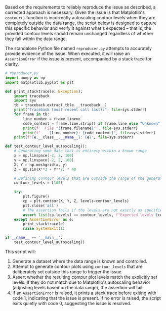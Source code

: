 Based on the requirements to reliably reproduce the issue as described, a corrected approach is necessary. Given the issue is that Matplotlib's `contour()` function is incorrectly autoscaling contour levels when they are completely outside the data range, the script below is designed to capture this specific behavior and verify it against what's expected – that is, the provided contour levels should remain unchanged regardless of whether they fall within the data range.

The standalone Python file named `reproducer.py` attempts to accurately provide evidence of the issue. When executed, it will raise an `AssertionError` if the issue is present, accompanied by a stack trace for clarity.

```python
# reproducer.py
import numpy as np
import matplotlib.pyplot as plt

def print_stacktrace(e: Exception):
    import traceback
    import sys
    tb = traceback.extract_tb(e.__traceback__)
    print("Traceback (most recent call last):", file=sys.stderr)
    for frame in tb:
        line_number = frame.lineno
        code_context = frame.line.strip() if frame.line else "Unknown"
        print(f'  File "{frame.filename}"', file=sys.stderr)
        print(f"    {line_number}: {code_context}", file=sys.stderr)
    print(f"{e.__class__.__name__}: {e}", file=sys.stderr)

def test_contour_level_autoscaling():
    # Generating some data that is entirely within a known range
    x = np.linspace(-2, 2, 100)
    y = np.linspace(-2, 2, 100)
    X, Y = np.meshgrid(x, y)
    Z = np.sin(X**2 + Y**2) * 40

    # Defining contour levels that are outside the range of the generated data
    contour_levels = [100]

    try:
        plt.figure()
        cp = plt.contour(X, Y, Z, levels=contour_levels)
        plt.close('all')
        # The assertion fails if the levels are not exactly as specified
        assert list(cp.levels) == contour_levels, f"Expected levels {contour_levels} but got {list(cp.levels)}"
    except AssertionError as e:
        print_stacktrace(e)
        raise SystemExit(1)

if __name__ == '__main__':
    test_contour_level_autoscaling()
```

This script will:

1. Generate a dataset where the data range is known and controlled.
2. Attempt to generate contour plots using `contour_levels` that are deliberately set outside this range to trigger the issue.
3. Assert whether the resulting contour plot levels match the explicitly set levels. If they do not match due to Matplotlib's autoscaling behavior (adjusting levels based on the data range), the assertion will fail.
4. If an `AssertionError` is raised, it prints a stack trace before exiting with code 1, indicating that the issue is present. If no error is raised, the script exits quietly with code 0, suggesting the issue is resolved.